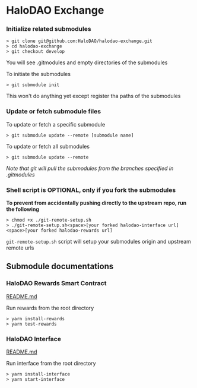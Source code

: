 # HaloDAO Exchange

### Initialize related submodules
```
> git clone git@github.com:HaloDAO/halodao-exchange.git
> cd halodao-exchange
> git checkout develop
```

You will see .gitmodules and empty directories of the submodules

To initiate the submodules
```
> git submodule init
```
This won't do anything yet except register tha paths of the submodules

### Update or fetch submodule files

To update or fetch a specific submodule
```
> git submodule update --remote [submodule name]
```

To update or fetch all submodules
```
> git submodule update --remote
```
*Note that git will pull the submodules from the branches specified in .gitmodules*

### Shell script is OPTIONAL, only if you fork the submodules
**To prevent from accidentally pushing directly to the upstream repo, run the following**
```
> chmod +x ./git-remote-setup.sh
> ./git-remote-setup.sh<space>[your forked halodao-interface url]<space>[your forked halodao-rewards url]
```
`git-remote-setup.sh` script will setup your submodules origin and upstream remote urls

## Submodule documentations
### HaloDAO Rewards Smart Contract
[README.md](https://github.com/HaloDAO/halo-rewards/blob/develop/README.md)

Run rewards from the root directory
```
> yarn install-rewards
> yarn test-rewards
```

### HaloDAO Interface
[README.md](https://github.com/HaloDAO/halodao-interface/blob/develop/README.md)

Run interface from the root directory
```
> yarn install-interface
> yarn start-interface
```
